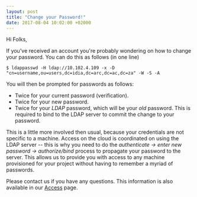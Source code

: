 ```yaml
---
layout: post
title: "Change your Password!"
date: 2017-08-04 10:02:00 +02000
---
```


Hi Folks, 

If you've received an account you're probably wondering on how to change your password. You can do
this as follows (in one line) 

`$ ldappasswd -H ldap://10.102.4.109 -x -D "cn=username,ou=users,dc=idia,dc=arc,dc=ac,dc=za" -W -S -A`

You will then be prompted for passwords as follows:
* Twice for your current password (verification).
* Twice for your new password. 
* Twice for your _LDAP_ password, which will be your *old* password. This is required to bind to the
  LDAP server to commit the change to your password. 

This is a little more involved then usual, because your credentials are not specific to a machine.
Access on the cloud is coordinated on using the LDAP server -- this is why you need to do the
_authenticate -> enter new password -> authorize/bind_ process to propagate your password to the
server. This allows us to provide you with access to any machine provisioned for your project
without having to remember a myriad of passwords. 

Please contact us if you have any questions. This information is also available in our
[Access][access] page.

[access]: /access/
